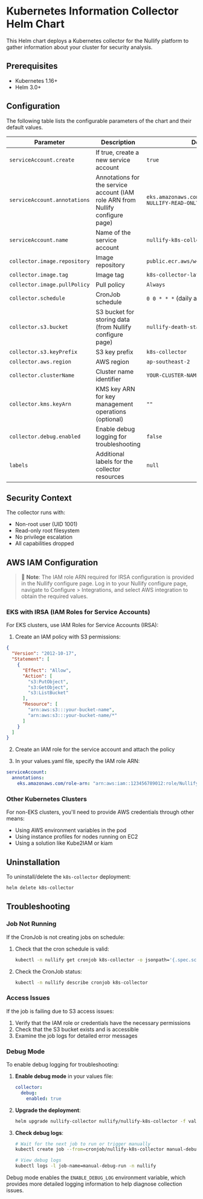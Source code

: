 # Kubernetes Information Collector Helm Chart

This Helm chart deploys a Kubernetes collector for the Nullify platform to gather information about your cluster for security analysis.

## Prerequisites

- Kubernetes 1.16+
- Helm 3.0+

## Configuration

The following table lists the configurable parameters of the chart and their default values.

| Parameter | Description | Default |
|-----------|-------------|---------|
| `serviceAccount.create` | If true, create a new service account | `true` |
| `serviceAccount.annotations` | Annotations for the service account (IAM role ARN from Nullify configure page) | `eks.amazonaws.com/role-arn: YOUR-NULLIFY-READ-ONLY-ROLE-ARN` |
| `serviceAccount.name` | Name of the service account | `nullify-k8s-collector-sa` |
| `collector.image.repository` | Image repository | `public.ecr.aws/w4o2j2x4/integrations` |
| `collector.image.tag` | Image tag | `k8s-collector-latest` |
| `collector.image.pullPolicy` | Pull policy | `Always` |
| `collector.schedule` | CronJob schedule | `0 0 * * *` (daily at midnight) |
| `collector.s3.bucket` | S3 bucket for storing data (from Nullify configure page) | `nullify-death-star-dast-k8s` |
| `collector.s3.keyPrefix` | S3 key prefix | `k8s-collector` |
| `collector.aws.region` | AWS region | `ap-southeast-2` |
| `collector.clusterName` | Cluster name identifier | `YOUR-CLUSTER-NAME` |
| `collector.kms.keyArn` | KMS key ARN for key management operations (optional) | `""` |
| `collector.debug.enabled` | Enable debug logging for troubleshooting | `false` |
| `labels` | Additional labels for the collector resources | `null` |

## Security Context

The collector runs with:

- Non-root user (UID 1001)
- Read-only root filesystem
- No privilege escalation
- All capabilities dropped

## AWS IAM Configuration

> 📖 **Note**: The IAM role ARN required for IRSA configuration is provided in the Nullify configure page. Log in to your Nullify configure page, navigate to Configure > Integrations, and select AWS integration to obtain the required values.

### EKS with IRSA (IAM Roles for Service Accounts)

For EKS clusters, use IAM Roles for Service Accounts (IRSA):

1. Create an IAM policy with S3 permissions:

```json
{
  "Version": "2012-10-17",
  "Statement": [
    {
      "Effect": "Allow",
      "Action": [
        "s3:PutObject",
        "s3:GetObject",
        "s3:ListBucket"
      ],
      "Resource": [
        "arn:aws:s3:::your-bucket-name",
        "arn:aws:s3:::your-bucket-name/*"
      ]
    }
  ]
}
```

2. Create an IAM role for the service account and attach the policy

3. In your values.yaml file, specify the IAM role ARN:

```yaml
serviceAccount:
  annotations:
    eks.amazonaws.com/role-arn: "arn:aws:iam::123456789012:role/NullifyCollectorRole"
```

### Other Kubernetes Clusters

For non-EKS clusters, you'll need to provide AWS credentials through other means:

- Using AWS environment variables in the pod
- Using instance profiles for nodes running on EC2
- Using a solution like Kube2IAM or kiam

## Uninstallation

To uninstall/delete the `k8s-collector` deployment:

```bash
helm delete k8s-collector
```

## Troubleshooting

### Job Not Running

If the CronJob is not creating jobs on schedule:

1. Check that the cron schedule is valid:

   ```bash
   kubectl -n nullify get cronjob k8s-collector -o jsonpath='{.spec.schedule}'
   ```

2. Check the CronJob status:

   ```bash
   kubectl -n nullify describe cronjob k8s-collector
   ```

### Access Issues

If the job is failing due to S3 access issues:

1. Verify that the IAM role or credentials have the necessary permissions
2. Check that the S3 bucket exists and is accessible
3. Examine the job logs for detailed error messages

### Debug Mode

To enable debug logging for troubleshooting:

1. **Enable debug mode** in your values file:
   ```yaml
   collector:
     debug:
       enabled: true
   ```

2. **Upgrade the deployment**:
   ```bash
   helm upgrade nullify-collector nullify/nullify-k8s-collector -f values.yaml
   ```

3. **Check debug logs**:
   ```bash
   # Wait for the next job to run or trigger manually
   kubectl create job --from=cronjob/nullify-k8s-collector manual-debug-run -n nullify
   
   # View debug logs
   kubectl logs -l job-name=manual-debug-run -n nullify
   ```

Debug mode enables the `ENABLE_DEBUG_LOG` environment variable, which provides more detailed logging information to help diagnose collection issues.
